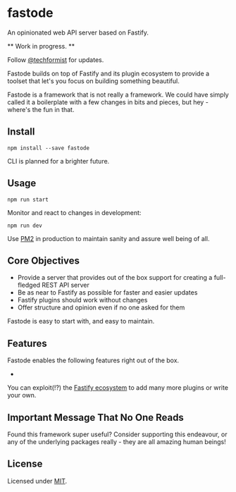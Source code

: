 # fastode

An opinionated web API server based on Fastify.

** Work in progress. **

Follow [@techformist](https://twitter.com/techformist) for updates.

Fastode builds on top of Fastify and its plugin ecosystem to provide a toolset that let's you focus on building something beautiful.

Fastode is a framework that is not really a framework. We could have simply called it a boilerplate with a few changes in bits and pieces, but hey - where's the fun in that.

## Install

```
npm install --save fastode
```

CLI is planned for a brighter future.

## Usage

```
npm run start
```

Monitor and react to changes in development:

```
npm run dev
```

Use [PM2](https://www.npmjs.com/package/pm2) in production to maintain sanity and assure well being of all.

## Core Objectives

- Provide a server that provides out of the box support for creating a full-fledged REST API server
- Be as near to Fastify as possible for faster and easier updates
- Fastify plugins should work without changes
- Offer structure and opinion even if no one asked for them

Fastode is easy to start with, and easy to maintain.

## Features

Fastode enables the following features right out of the box.

-

You can exploit(!?) the [Fastify ecosystem](https://www.fastify.io/ecosystem/) to add many more plugins or write your own.

## Important Message That No One Reads

Found this framework super useful? Consider supporting this endeavour, or any of the underlying packages really - they are all amazing human beings!

## License

Licensed under [MIT](https://github.com/techformist/fastode/blob/master/LICENSE).
